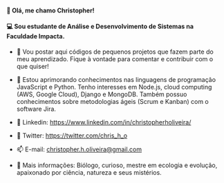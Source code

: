#### 👋 Olá, me chamo Christopher!
#### 💻 Sou estudante de Análise e Desenvolvimento de Sistemas na Faculdade Impacta.

- 📄 Vou postar aqui códigos de pequenos projetos que fazem parte do meu aprendizado. Fique à vontade para comentar e contribuir com o que quiser!

- 🌱 Estou aprimorando conhecimentos nas linguagens de programação JavaScript e Python. Tenho interesses em Node.js, cloud computing (AWS, Google Cloud), Django e MongoDB. Também possuo conhecimentos sobre metodologias ágeis (Scrum e Kanban) com o software Jira.

- 🔗 Linkedin: https://www.linkedin.com/in/christopherholiveira/

- 🔗 Twitter: https://twitter.com/chris_h_o

- 📫 E-mail: christopher.h.oliveira@gmail.com
 
- 👾 Mais informações: Biólogo, curioso, mestre em ecologia e evolução, apaixonado por ciência, natureza e seus mistérios.
